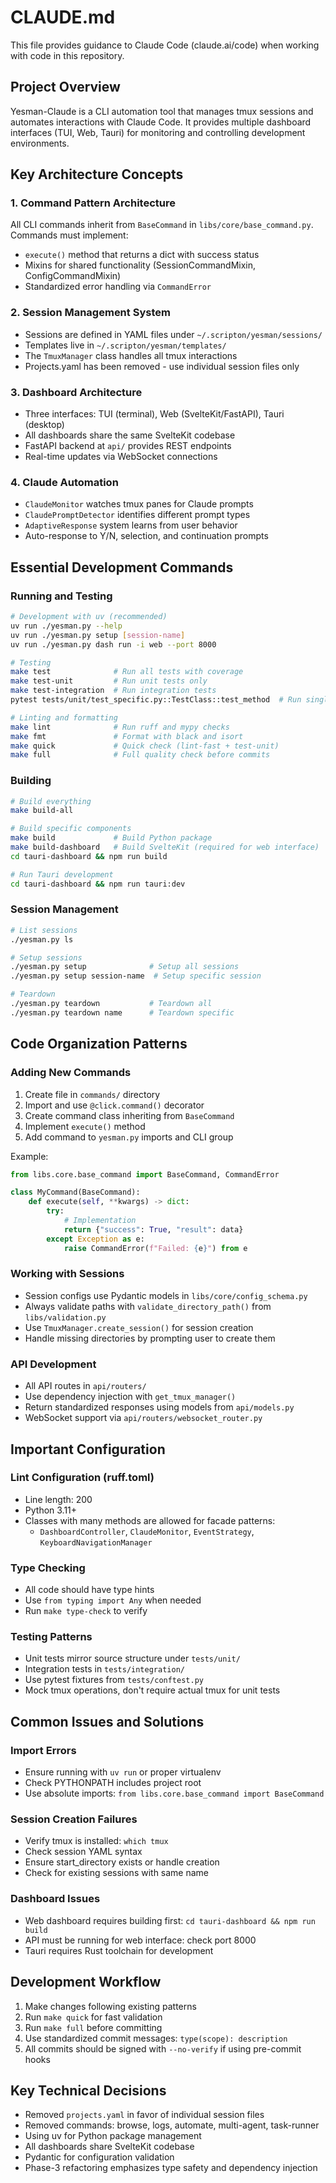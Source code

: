 # CLAUDE.md

This file provides guidance to Claude Code (claude.ai/code) when working with code in this repository.

## Project Overview

Yesman-Claude is a CLI automation tool that manages tmux sessions and automates interactions with Claude Code. It
provides multiple dashboard interfaces (TUI, Web, Tauri) for monitoring and controlling development environments.

## Key Architecture Concepts

### 1. Command Pattern Architecture

All CLI commands inherit from `BaseCommand` in `libs/core/base_command.py`. Commands must implement:

- `execute()` method that returns a dict with success status
- Mixins for shared functionality (SessionCommandMixin, ConfigCommandMixin)
- Standardized error handling via `CommandError`

### 2. Session Management System

- Sessions are defined in YAML files under `~/.scripton/yesman/sessions/`
- Templates live in `~/.scripton/yesman/templates/`
- The `TmuxManager` class handles all tmux interactions
- Projects.yaml has been removed - use individual session files only

### 3. Dashboard Architecture

- Three interfaces: TUI (terminal), Web (SvelteKit/FastAPI), Tauri (desktop)
- All dashboards share the same SvelteKit codebase
- FastAPI backend at `api/` provides REST endpoints
- Real-time updates via WebSocket connections

### 4. Claude Automation

- `ClaudeMonitor` watches tmux panes for Claude prompts
- `ClaudePromptDetector` identifies different prompt types
- `AdaptiveResponse` system learns from user behavior
- Auto-response to Y/N, selection, and continuation prompts

## Essential Development Commands

### Running and Testing

```bash
# Development with uv (recommended)
uv run ./yesman.py --help
uv run ./yesman.py setup [session-name]
uv run ./yesman.py dash run -i web --port 8000

# Testing
make test              # Run all tests with coverage
make test-unit         # Run unit tests only
make test-integration  # Run integration tests
pytest tests/unit/test_specific.py::TestClass::test_method  # Run single test

# Linting and formatting
make lint              # Run ruff and mypy checks
make fmt               # Format with black and isort
make quick             # Quick check (lint-fast + test-unit)
make full              # Full quality check before commits
```

### Building

```bash
# Build everything
make build-all

# Build specific components
make build             # Build Python package
make build-dashboard   # Build SvelteKit (required for web interface)
cd tauri-dashboard && npm run build

# Run Tauri development
cd tauri-dashboard && npm run tauri:dev
```

### Session Management

```bash
# List sessions
./yesman.py ls

# Setup sessions
./yesman.py setup              # Setup all sessions
./yesman.py setup session-name  # Setup specific session

# Teardown
./yesman.py teardown           # Teardown all
./yesman.py teardown name      # Teardown specific
```

## Code Organization Patterns

### Adding New Commands

1. Create file in `commands/` directory
1. Import and use `@click.command()` decorator
1. Create command class inheriting from `BaseCommand`
1. Implement `execute()` method
1. Add command to `yesman.py` imports and CLI group

Example:

```python
from libs.core.base_command import BaseCommand, CommandError

class MyCommand(BaseCommand):
    def execute(self, **kwargs) -> dict:
        try:
            # Implementation
            return {"success": True, "result": data}
        except Exception as e:
            raise CommandError(f"Failed: {e}") from e
```

### Working with Sessions

- Session configs use Pydantic models in `libs/core/config_schema.py`
- Always validate paths with `validate_directory_path()` from `libs/validation.py`
- Use `TmuxManager.create_session()` for session creation
- Handle missing directories by prompting user to create them

### API Development

- All API routes in `api/routers/`
- Use dependency injection with `get_tmux_manager()`
- Return standardized responses using models from `api/models.py`
- WebSocket support via `api/routers/websocket_router.py`

## Important Configuration

### Lint Configuration (ruff.toml)

- Line length: 200
- Python 3.11+
- Classes with many methods are allowed for facade patterns:
  - `DashboardController`, `ClaudeMonitor`, `EventStrategy`, `KeyboardNavigationManager`

### Type Checking

- All code should have type hints
- Use `from typing import Any` when needed
- Run `make type-check` to verify

### Testing Patterns

- Unit tests mirror source structure under `tests/unit/`
- Integration tests in `tests/integration/`
- Use pytest fixtures from `tests/conftest.py`
- Mock tmux operations, don't require actual tmux for unit tests

## Common Issues and Solutions

### Import Errors

- Ensure running with `uv run` or proper virtualenv
- Check PYTHONPATH includes project root
- Use absolute imports: `from libs.core.base_command import BaseCommand`

### Session Creation Failures

- Verify tmux is installed: `which tmux`
- Check session YAML syntax
- Ensure start_directory exists or handle creation
- Check for existing sessions with same name

### Dashboard Issues

- Web dashboard requires building first: `cd tauri-dashboard && npm run build`
- API must be running for web interface: check port 8000
- Tauri requires Rust toolchain for development

## Development Workflow

1. Make changes following existing patterns
1. Run `make quick` for fast validation
1. Run `make full` before committing
1. Use standardized commit messages: `type(scope): description`
1. All commits should be signed with `--no-verify` if using pre-commit hooks

## Key Technical Decisions

- Removed `projects.yaml` in favor of individual session files
- Removed commands: browse, logs, automate, multi-agent, task-runner
- Using uv for Python package management
- All dashboards share SvelteKit codebase
- Pydantic for configuration validation
- Phase-3 refactoring emphasizes type safety and dependency injection
